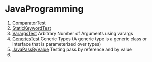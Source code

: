 # JavaProgramming

1. [ComparatorTest](./ComparatorTest/)
2. [StaticKeywordTest](./StaticKeywordTest/)
3. [VarargsTest](./VarargsTest/) Arbitrary Number of Arguments using varargs
4. [GenericsTest](./GenericsTest/) Generic Types (A generic type is a generic class or interface that is parameterized over types)
5. [JavaPassByValue](./JavaPassByValue/) Testing pass by reference and by value
6. 
